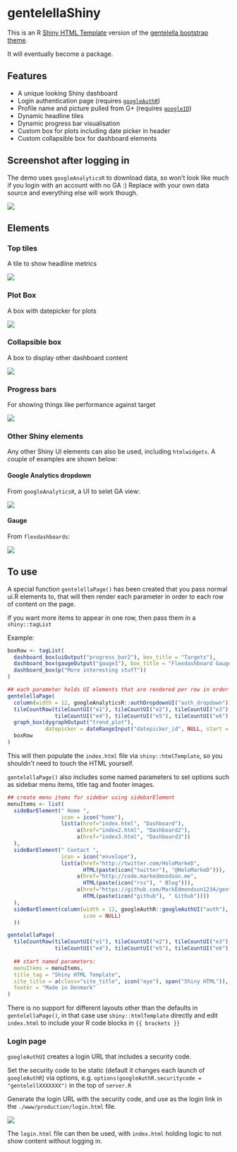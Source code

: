 # gentelellaShiny

This is an R [Shiny HTML Template](http://shiny.rstudio.com/articles/templates.html) version of the [gentelella bootstrap theme](https://github.com/puikinsh/gentelella).

It will eventually become a package.

## Features

* A unique looking Shiny dashboard
* Login authentication page (requires [`googleAuthR`](https://github.com/MarkEdmondson1234/googleAuthR))
* Profile name and picture pulled from G+ (requires [`googleID`](https://github.com/MarkEdmondson1234/googleID))
* Dynamic headline tiles
* Dynamic progress bar visualisation
* Custom box for plots including date picker in header
* Custom collapsible box for dashboard elements

## Screenshot after logging in

The demo uses `googleAnalyticsR` to download data, so won't look like much if you login with an account with no GA :)  Replace with your own data source and everything else will work though. 

![](gentellelaShinydemo.png)

## Elements


### Top tiles

A tile to show headline metrics

![](top_tiles.png)

### Plot Box

A box with datepicker for plots

![](plot_box.png)

### Collapsible box

A box to display other dashboard content

![](dash_box.png)


### Progress bars

For showing things like performance against target

![](progress_bars.png)

### Other Shiny elements

Any other Shiny UI elements can also be used, including `htmlwidgets`.  A couple of examples are shown below:

#### Google Analytics dropdown

From `googleAnalyticsR`, a UI to selet GA view:

![](ga_dropdown.png)

#### Gauge

From `flexdashboards`:

![](guage_demo.png)

## To use

A special function `gentelellaPage()` has been created that you pass normal ui.R elements to, that will then render each parameter in order to each row of content on the page.

If you want more items to appear in one row, then pass them in a `shiny::tagList`

Example:

```r
boxRow <- tagList(
  dashboard_box(uiOutput("progress_bar2"), box_title = "Targets"),
  dashboard_box(gaugeOutput("gauge1"), box_title = "Flexdashboard Gauge", menuItems = NULL),
  dashboard_box(p("More interesting stuff"))
)

## each parameter holds UI elements that are rendered per row in order down the content page
gentelellaPage(
  column(width = 12, googleAnalyticsR::authDropdownUI("auth_dropdown")),
  tileCountRow(tileCountUI("e1"), tileCountUI("e2"), tileCountUI("e3"),
               tileCountUI("e4"), tileCountUI("e5"), tileCountUI("e6")),
  graph_box(dygraphOutput("trend_plot"),
            datepicker = dateRangeInput("datepicker_id", NULL, start = Sys.Date() - 300)),
  boxRow
)

```

This will then populate the `index.html` file via `shiny::htmlTemplate`, so you shouldn't need to touch the HTML yourself. 

`gentelellaPage()` also includes some named parameters to set options such as sidebar menu items, title tag and footer images.

```r
## create menu items for sidebar using sidebarElement
menuItems <- list(
  sideBarElement(" Home ",
                 icon = icon("home"),
                 list(a(href="index.html", "Dashboard"),
                      a(href="index2.html", "Dashboard2"),
                      a(href="index3.html", "Dashboard3"))                        
  ),
  sideBarElement(" Contact ",
                 icon = icon("envelope"),
                 list(a(href="http://twitter.com/HoloMarkeD", 
                        HTML(paste(icon("twitter"), "@HoloMarkeD"))),
                      a(href="http://code.markedmondson.me", 
                        HTML(paste(icon("rss"), " Blog"))),
                      a(href="https://github.com/MarkEdmondson1234/gentelellaShiny", 
                        HTML(paste(icon("github"), " Github"))))                        
  ),
  sideBarElement(column(width = 12, googleAuthR::googleAuthUI("auth"),
                        icon = NULL)
  ))

gentelellaPage(
  tileCountRow(tileCountUI("e1"), tileCountUI("e2"), tileCountUI("e3"),
               tileCountUI("e4"), tileCountUI("e5"), tileCountUI("e6")),
  
  ## start named parameters:
  menuItems = menuItems,
  title_tag = "Shiny HTML Template",
  site_title = a(class="site_title", icon("eye"), span("Shiny HTML")),
  footer = "Made in Denmark"
)
```

There is no support for different layouts other than the defaults in `gentelellaPage()`, in that case use `shiny::htmlTemplate` directly and edit `index.html` to include your R code blocks in `{{ brackets }}`

### Login page

`googleAuthUI` creates a login URL that includes a security code.  

Set the security code to be static (default it changes each launch of `googleAuthR`) via options, e.g. `options(googleAuthR.securitycode = "gentelellXXXXXXX")` in the top of `server.R`

Generate the login URL with the security code, and use as the login link in the `./www/production/login.html` file.

![](googleLogin.png)

The `login.html` file can then be used, with `index.html` holding logic to not show content without logging in.
